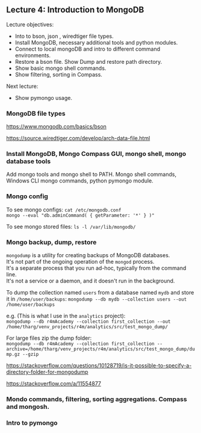## Lecture 4: Introduction to MongoDB

Lecture objectives:
* Into to bson, json , wiredtiger file types.
* Install MongoDB, necessary additional tools and python modules.
* Connect to local mongoDB and intro to different command environments.
* Restore a bson file. Show Dump and restore path directory.
* Show basic mongo shell commands.
* Show filtering, sorting in Compass.

Next lecture:
* Show pymongo usage.


### MongoDB file types
https://www.mongodb.com/basics/bson

https://source.wiredtiger.com/develop/arch-data-file.html

### Install MongoDB, Mongo Compass GUI, mongo shell, mongo database tools

Add mongo tools and mongo shell to PATH.
Mongo shell commands, Windows CLI mongo commands, python pymongo module.



### Mongo config
To see mongo configs:
`cat /etc/mongodb.conf`    
`mongo --eval "db.adminCommand( { getParameter: '*' } )"`

To see mongo stored files:
`ls -l /var/lib/mongodb/`

### Mongo backup, dump, restore
 `mongodump` is a utility for creating backups of MongoDB databases.   
 It's not part of the ongoing operation of the `mongod` process.   
 It's a separate process that you run ad-hoc, typically from the command line.   
 It's not a service or a daemon, and it doesn't run in the background.

To dump the collection named `users` from a database named `mydb` and store it in `/home/user/backups`:
`mongodump --db mydb --collection users --out /home/user/backups`

e.g. (This is what I use in the `analytics` project):  
`mongodump --db r4mAcademy --collection first_collection --out /home/tharg/venv_projects/r4m/analytics/src/test_mongo_dump/`  

For large files zip the dump folder:  
`mongodump --db r4mAcademy --collection first_collection --archive=/home/tharg/venv_projects/r4m/analytics/src/test_mongo_dump/dump.gz --gzip`


https://stackoverflow.com/questions/10128719/is-it-possible-to-specify-a-directory-folder-for-mongodump

https://stackoverflow.com/a/11554877


### Mondo commands, filtering, sorting aggregations. Compass and mongosh.


### Intro to pymongo
